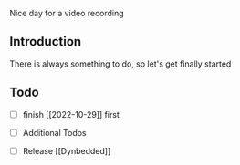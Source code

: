 Nice day for a video recording

## Introduction

There is always something to do, so let's get finally started

## Todo

- [ ] finish [[2022-10-29]] first
- [ ] Additional Todos
- [ ] Release [[Dynbedded]]

